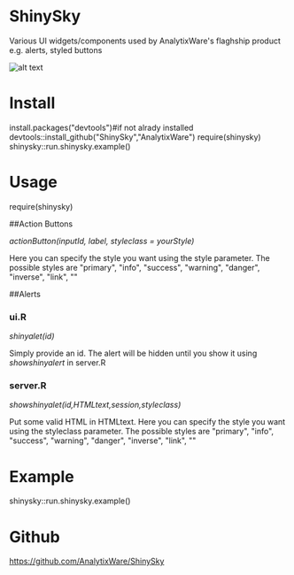 ShinySky
========

Various UI widgets/components used by AnalytixWare's flaghship product e.g. alerts, styled buttons

![alt text](https://github.com/AnalytixWare/ShinySky/blob/master/screenshots/1.png?raw=true "Examples")


# Install
install.packages("devtools")#if not alrady installed
devtools::install_github("ShinySky","AnalytixWare")
require(shinysky)
shinysky::run.shinysky.example()


# Usage

require(shinysky)

##Action Buttons

_actionButton(inputId, label, styleclass = yourStyle)_

Here you can specify the style you want using the style parameter. The possible styles are "primary", "info", "success", "warning", "danger", "inverse", "link", "" 

##Alerts

### ui.R
_shinyalet(id)_

Simply provide an id. The alert will be hidden until you show it using _showshinyalert_ in server.R

### server.R
_showshinyalet(id,HTMLtext,session,styleclass)_

Put some valid HTML in HTMLtext. Here you can specify the style you want using the styleclass parameter. The possible styles are "primary", "info", "success", "warning", "danger", "inverse", "link", "" 


# Example

shinysky::run.shinysky.example()

# Github

https://github.com/AnalytixWare/ShinySky

